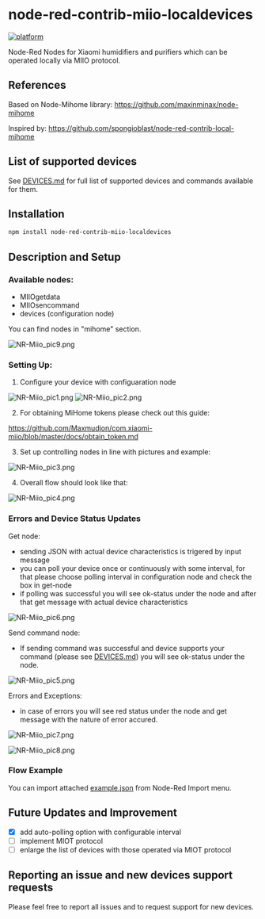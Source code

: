 # node-red-contrib-miio-localdevices

[![platform](https://img.shields.io/badge/platform-Node--RED-red)](https://nodered.org)

Node-Red Nodes for Xiaomi humidifiers and purifiers which can be operated locally via MIIO protocol.

## References

Based on Node-Mihome library: <https://github.com/maxinminax/node-mihome>

Inspired by: <https://github.com/spongioblast/node-red-contrib-local-mihome>

## List of supported devices
See [DEVICES.md](DEVICES.md) for full list of supported devices and commands available for them.

## Installation

```sh
npm install node-red-contrib-miio-localdevices
```
## Description and Setup
### Available nodes:
* MIIOgetdata
* MIIOsencommand
* devices (configuration node)

You can find nodes in "mihome" section.

![NR-Miio_pic9.png](images/NR-Miio_pic9.png)

### Setting Up:
1) Configure your device with configuaration node

![NR-Miio_pic1.png](images/NR-Miio_pic1.png)
![NR-Miio_pic2.png](images/NR-Miio_pic2.png)

2) For obtaining MiHome tokens please check out this guide:

<https://github.com/Maxmudjon/com.xiaomi-miio/blob/master/docs/obtain_token.md>

3) Set up controlling nodes in line with pictures and example:

![NR-Miio_pic3.png](images/NR-Miio_pic3.png)

4) Overall flow should look like that:

![NR-Miio_pic4.png](images/NR-Miio_pic4.png)

### Errors and Device Status Updates
Get node:
* sending JSON with actual device characteristics is trigered by input message
* you can poll your device once or continuously with some interval, for that please choose polling interval in configuration node and check the box in get-node
* if polling was successful you will see ok-status under the node and after that get message with actual device characteristics

![NR-Miio_pic6.png](images/NR-Miio_pic6.png)

Send command node:
* If sending command was successful and device supports your command (please see [DEVICES.md](DEVICES.md)) you will see ok-status under the node.

![NR-Miio_pic5.png](images/NR-Miio_pic5.png)

Errors and Exceptions:
* in case of errors you will see red status under the node and get message with the nature of error accured.

 ![NR-Miio_pic7.png](images/NR-Miio_pic7.png)

 ![NR-Miio_pic8.png](images/NR-Miio_pic8.png)

### Flow Example
You can import attached [example.json](examples/example.json) from Node-Red Import menu.
## Future Updates and Improvement
- [x] add auto-polling option with configurable interval
- [ ] implement MIOT protocol
- [ ] enlarge the list of devices with those operated via MIOT protocol

## Reporting an issue and new devices support requests
Please feel free to report all issues and to request support for new devices.


